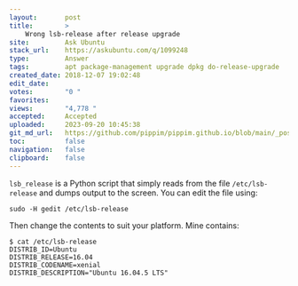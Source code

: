 ```yaml
---
layout:       post
title:        >
    Wrong lsb-release after release upgrade
site:         Ask Ubuntu
stack_url:    https://askubuntu.com/q/1099248
type:         Answer
tags:         apt package-management upgrade dpkg do-release-upgrade
created_date: 2018-12-07 19:02:48
edit_date:    
votes:        "0 "
favorites:    
views:        "4,778 "
accepted:     Accepted
uploaded:     2023-09-20 10:45:38
git_md_url:   https://github.com/pippim/pippim.github.io/blob/main/_posts/2018/2018-12-07-Wrong-lsb-release-after-release-upgrade.md
toc:          false
navigation:   false
clipboard:    false
---
```


`lsb_release` is a Python script that simply reads from the file `/etc/lsb-release` and dumps output to the screen. You can edit the file using:

``` 
sudo -H gedit /etc/lsb-release
```

Then change the contents to suit your platform. Mine contains:

``` 
$ cat /etc/lsb-release
DISTRIB_ID=Ubuntu
DISTRIB_RELEASE=16.04
DISTRIB_CODENAME=xenial
DISTRIB_DESCRIPTION="Ubuntu 16.04.5 LTS"
```

